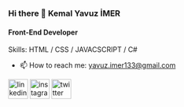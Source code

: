 ### Hi there 👋 Kemal Yavuz İMER
#### Front-End Developer

Skills: HTML / CSS / JAVACSCRIPT / C#
- 📫 How to reach me: yavuz.imer133@gmail.com 


[<img src='https://cdn.jsdelivr.net/npm/simple-icons@3.0.1/icons/linkedin.svg' alt='linkedin' height='40'>](https://www.linkedin.com/in/https://www.linkedin.com/in/kemal-yavuz-imer-078342193//)  [<img src='https://cdn.jsdelivr.net/npm/simple-icons@3.0.1/icons/instagram.svg' alt='instagram' height='40'>](https://www.instagram.com/https://www.instagram.com/yavuzz.imer//)  [<img src='https://cdn.jsdelivr.net/npm/simple-icons@3.0.1/icons/twitter.svg' alt='twitter' height='40'>](https://twitter.com/https://twitter.com/imer_yavuz)  

